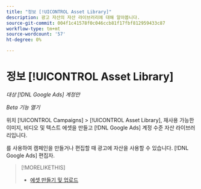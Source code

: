 ```yaml
---
title: "정보 [!UICONTROL Asset Library]"
description: 광고 자산의 자산 라이브러리에 대해 알아봅니다.
source-git-commit: 004f1c41578f0c046ccb81f17fbf812959433c87
workflow-type: tm+mt
source-wordcount: '57'
ht-degree: 0%

---
```


# 정보 [!UICONTROL Asset Library]

<!-- Combine with "Create" page into one page? -->

*대상 [!DNL Google Ads] 계정만*

*Beta 기능 열기*

위치 [!UICONTROL Campaigns] > [!UICONTROL Asset Library], 재사용 가능한 이미지, 비디오 및 텍스트 에셋을 만들고 [!DNL Google Ads] 계정 수준 자산 라이브러리입니다.

를 사용하여 캠페인을 만들거나 편집할 때 광고에 자산을 사용할 수 있습니다. [!DNL Google Ads] 편집자.

>[!MORELIKETHIS]
>
>* [에셋 만들기 및 업로드](/help/search-social-commerce/campaign-management/asset-library/asset-create.md)
